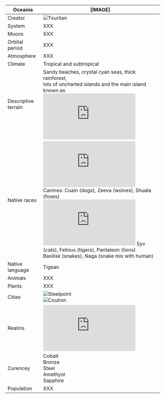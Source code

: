 Oceania        | [IMAGE]            
---------------|---------------
Creator | ![Txuritan](https://github.com/Txuritan)
System  | XXX     
Moons | XXX
Orbital period | XXX
Atmosphere | XXX
Climate | Tropical and subtropical
Descriptive terrain | Sandy beaches, crystal cyan seas, thick rainforest, <br/> lots of uncharted islands and the main island known as ![Tigaga.](https://github.com/congeria/markdown-playground/blob/gh-pages/realms-tigaga.md)
Native races | ![Humans](https://github.com/congeria/markdown-playground/blob/gh-pages/races-humans.md) <br /> Canines: Cuain (dogs), Zeeva (wolves), Shuala (foxes) <br /> ![Felines:](https://github.com/congeria/markdown-playground/blob/gh-pages/races-felines.md) Syv (cats), Felinus (tigers), Pantaleon (lions) <br> Basilisk (snakes), Naga (snake mix with human)
Native language | Tigean
Animals | XXX
Plants | XXX
Cities | ![Steelpoint](https://)<br/>![Coulron](https://)
Realms | ![Tigaga](https://github.com/congeria/markdown-playground/blob/gh-pages/realms-tigaga.md)
Curencey | Cobalt <br /> Bronze <br /> Steel <br /> Amethyst <br /> Sapphire
Population | XXX 




